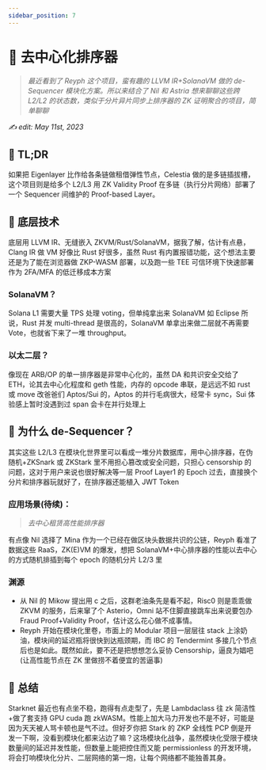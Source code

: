 ```yaml
---
sidebar_position: 7
---
```


# 🥞 去中心化排序器

> _最近看到了 Reyph 这个项目，蛮有趣的 LLVM IR+SolanaVM 做的 de-Sequencer 模块化方案。所以来结合了 Nil 和 Astria 想来聊聊这些跨 L2/L2 的状态数，类似于分片异片同步上排序器的 ZK 证明聚合的项目，简单聊聊_

_✍️ edit: May 11st, 2023_

## 🚧 TL;DR

如果把 Eigenlayer 比作给各条链做租借弹性节点，Celestia 做的是多链插拔槽，这个项目则是给多个 L2/L3 用 ZK Validity Proof 在多链（执行分片网络）部署了一个 Sequencer 间维护的 Proof-based Layer。

## 🦾 底层技术

底层用 LLVM IR、无缝嵌入 ZKVM/Rust/SolanaVM，据我了解，估计有点悬，Clang IR 做 VM 好像比 Rust 好很多，虽然 Rust 有内置报错功能，这个想法主要还是为了能在浏览器做 ZKP-WASM 部署，以及跑一些 TEE 可信环境下快速部署作为 2FA/MFA 的低迁移成本方案

### SolanaVM？

Solana L1 需要大量 TPS 处理 voting，但单纯拿出来 SolanaVM 如 Eclipse 所说，Rust 并发 multi-thread 是很高的，SolanaVM 单拿出来做二层就不再需要 Vote，也就省下来了一堆 throughput。

### 以太二层？

像现在 ARB/OP 的单一排序器是非常中心化的，虽然 DA 和共识安全交给了 ETH，论其去中心化程度和 geth 性能，内存的 opcode 串联，是远远不如 rust 或 move 改爸爸们 Aptos/Sui 的，Aptos 的并行毛病很大，经常卡 sync，Sui 体验感上暂时没遇到过 span 会卡在并行处理上

## 📌 为什么 de-Sequencer？

其实这些 L2/L3 在模块化世界里可以看成一堆分片数据库，用中心排序器，在伪随机+ZKSnark 或 ZKStark 里不用担心篡改或安全问题，只担心 censorship 的问题，这对于用户来说也很好解决等一层 Proof Layer1 的 Epoch 过去，直接换个分片和排序器玩就好了，在排序器还能植入 JWT Token

### 应用场景(待续)：

> _去中心租赁高性能排序器_

有点像 Nil 选择了 Mina 作为一个已经在做区块头数据共识的公链，Reyph 看准了数据这些 RaaS，ZK(E)VM 的爆发，想把 SolanaVM+中心排序器的性能以去中心的方式随机排插到每个 epoch 的随机分片 L2/3 里

### 渊源

- 从 Nil 的 Mikow 提出用 c 之后，这群老油条先是看不起，Risc0 则是乖乖做 ZKVM 的服务，后来窜了个 Asterio，Omni 站不住脚直接跳车出来说要包办 Fraud Proof+Validity Proof，估计这么花心做不成事情。
- Reyph 开始在模块化里卷，市面上的 Modular 项目一层层往 stack 上涂奶油，模块间的延迟瓶将很快到达瓶颈期，而 IBC 的 Tendermint 多接几个节点后也是如此。既然如此，要不还是把想想怎么妥协 Censorship，逼良为娼吧(让高性能节点在 ZK 里做捞不着便宜的苦逼事)

## 📌 总结

Starknet 最近也有点坐不稳，跑得有点走型了，先是 Lambdaclass 往 zk 简洁性+做了套支持 GPU cuda 跑 zkWASM。性能上加大马力开发也不是不好，可能是因为天天被人骂卡顿也是气不过。但好歹你把 Stark 的 ZKP 全线性 PCP 倒是开发一下啊，没看到模块化都来沾边了嘛？这场模块化战争，虽然模块化受限于模块数量间的延迟并发性能，但数量上能把控住而又能 permissionless 的开发环境，将会打响模块化分片、二层网络的第一炮，让每个网络都不能独善其身。
